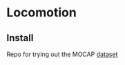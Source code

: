 # Locomotion

## Install

Repo for trying out the MOCAP
[dataset](https://bitbucket.org/jonathan-schwarz/edinburgh_locomotion_mocap_dataset/overview)

